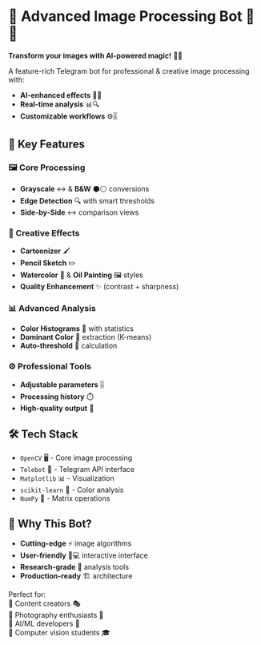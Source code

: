 # 🌟 Advanced Image Processing Bot 🤖✨

**Transform your images with AI-powered magic!** 🎨🔮

A feature-rich Telegram bot for professional & creative image processing with:
- **AI-enhanced effects** 🧠✨
- **Real-time analysis** 📊🔍
- **Customizable workflows** ⚙️🎚️

## 🚀 Key Features

### 🖼️ Core Processing
- **Grayscale** ↔️ & **B&W** ⚫⚪ conversions
- **Edge Detection** 🔍 with smart thresholds
- **Side-by-Side** ↔️ comparison views

### 🎨 Creative Effects
- **Cartoonizer** 🖌️ 
- **Pencil Sketch** ✏️ 
- **Watercolor** 🌊 & **Oil Painting** 🖼️ styles
- **Quality Enhancement** ✨ (contrast + sharpness)

### 📊 Advanced Analysis
- **Color Histograms** 🌈 with statistics
- **Dominant Color** 🎨 extraction (K-means)
- **Auto-threshold** 🤖 calculation

### ⚙️ Professional Tools
- **Adjustable parameters** 🎚️
- **Processing history** ⏱️
- **High-quality output** 💎

## 🛠️ Tech Stack
- `OpenCV` 🖥️ - Core image processing
- `Telebot` 🤖 - Telegram API interface
- `Matplotlib` 📊 - Visualization
- `scikit-learn` 🧠 - Color analysis
- `NumPy` 🔢 - Matrix operations

## 🌈 Why This Bot?
- **Cutting-edge** ⚡ image algorithms
- **User-friendly** 👩💻 interactive interface
- **Research-grade** 🔬 analysis tools
- **Production-ready** 🏗️ architecture

Perfect for:  
🔹 Content creators 🎭  
🔹 Photography enthusiasts 📸  
🔹 AI/ML developers 🤖  
🔹 Computer vision students 🎓  

